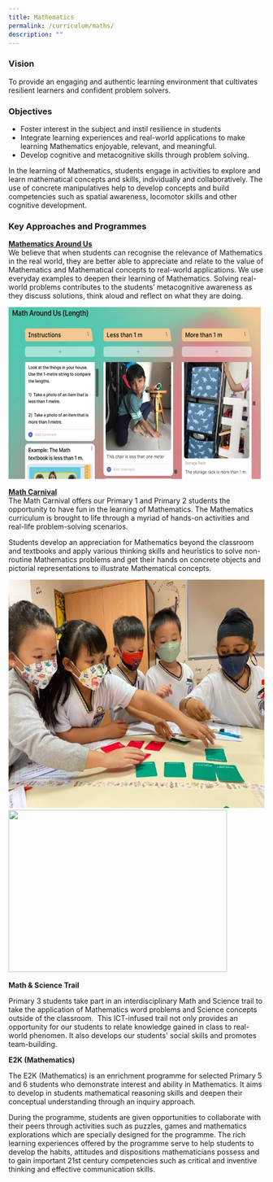 ```yaml
---
title: Mathematics
permalink: /curriculum/maths/
description: ""
---
```

### **Vision**

To provide an engaging and authentic learning environment that cultivates resilient learners and confident problem solvers.

### **Objectives**

* Foster interest in the subject and instil resilience in students
* Integrate learning experiences and real-world applications to make learning Mathematics enjoyable, relevant, and meaningful.
* Develop cognitive and metacognitive skills through problem solving. 

In the learning of Mathematics, students engage in activities to explore and learn mathematical concepts and skills, individually and collaboratively. The use of concrete manipulatives help to develop concepts and build competencies such as spatial awareness, locomotor skills and other cognitive development. 

### **Key Approaches and Programmes**

**<u>Mathematics Around Us</u>**
<br>
We believe that when students can recognise the relevance of Mathematics in the real world, they are better able to appreciate and relate to the value of Mathematics and Mathematical concepts to real-world applications. We use everyday examples to deepen their learning of Mathematics. Solving real-world problems contributes to the students’ metacognitive awareness as they discuss solutions, think aloud and reflect on what they are doing. 

<img src="/images/Experience/Curriculum/maths_01.jpg" style="width:600px;height:338px">

**<u>Math Carnival</u>**
<br>
The Math Carnival offers our Primary 1 and Primary 2 students the opportunity to have fun in the learning of Mathematics. The Mathematics curriculum is brought to life through a myriad of hands-on activities and real-life problem-solving scenarios.

Students develop an appreciation for Mathematics beyond the classroom and textbooks and apply various thinking skills and heuristics to solve non-routine Mathematics problems and get their hands on concrete objects and pictorial representations to illustrate Mathematical concepts.

<img src="/images/Experience/Curriculum/maths_02_v1.jpg" style="width:600px;height:450px">
<br>
<img src="/images/Experience/Curriculum/maths_03_v1.png" style="width:430px;height:319px">


**Math &amp; Science Trail**

Primary 3 students take part in an interdisciplinary Math and Science trail to take the application of Mathematics word problems and Science concepts outside of the classroom.&nbsp; This ICT-infused trail not only provides an opportunity for our students to relate knowledge gained in class to real-world phenomen. It also develops our students' social skills and promotes team-building.

**E2K (Mathematics)**

The E2K (Mathematics) is an enrichment programme for selected Primary 5 and 6 students who demonstrate interest and ability in Mathematics. It aims to develop in students mathematical reasoning skills and deepen their conceptual understanding through an inquiry approach.

During the programme, students are given opportunities to collaborate with their peers through activities such as puzzles, games and mathematics explorations which are specially designed for the programme. The rich learning experiences offered by the programme serve to help students to develop the habits, attitudes and dispositions mathematicians possess and to gain important 21st century competencies such as critical and inventive thinking and effective communication skills.